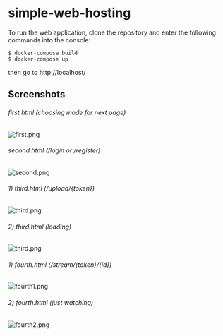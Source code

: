 # simple-web-hosting

To run the web application, clone the repository and enter the following commands into the console:
```
$ docker-compose build
$ docker-compose up
```
then go to http://localhost/

## Screenshots

###### first.html (choosing mode for next page)
![first.png](https://github.com/ColdDirol/simple-web-hosting/blob/main/img/first.png)
###### second.html (/login or /register)
![second.png](https://github.com/ColdDirol/simple-web-hosting/blob/main/img/second.png)
###### 1) third.html (/upload/{token})
![third.png](https://github.com/ColdDirol/simple-web-hosting/blob/main/img/third1.png)
###### 2) third.html (loading)
![third.png](https://github.com/ColdDirol/simple-web-hosting/blob/main/img/third2.png)
###### 1) fourth.html (/stream/{token}/{id})
![fourth1.png](https://github.com/ColdDirol/simple-web-hosting/blob/main/img/fourth1.png)
###### 2) fourth.html (just watching)
![fourth2.png](https://github.com/ColdDirol/simple-web-hosting/blob/main/img/fourth2.png)
